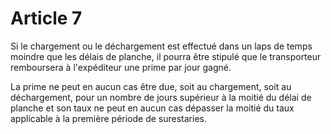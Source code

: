 # Article 7

Si le chargement ou le déchargement est effectué dans un laps de temps moindre que les délais de planche, il pourra être stipulé que le transporteur remboursera à l'expéditeur une prime par jour gagné.

La prime ne peut en aucun cas être due, soit au chargement, soit au déchargement, pour un nombre de jours supérieur à la moitié du délai de planche et son taux ne peut en aucun cas dépasser la moitié du taux applicable à la première période de surestaries.
